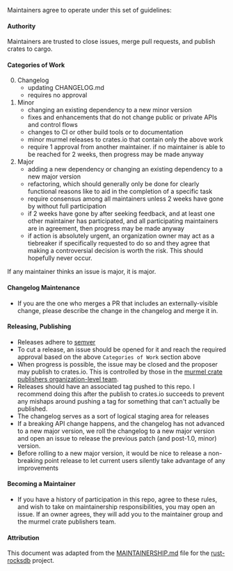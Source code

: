 Maintainers agree to operate under this set of guidelines:

#### Authority

Maintainers are trusted to close issues, merge pull requests, and publish crates to cargo.

#### Categories of Work

0. Changelog
    * updating CHANGELOG.md
    * requires no approval
1. Minor
    * changing an existing dependency to a new minor version
    * fixes and enhancements that do not change public or private APIs and control flows
    * changes to CI or other build tools or to documentation
    * minor murmel releases to crates.io that contain only the above work
    * require 1 approval from another maintainer. if no maintainer is able to be reached for 2 weeks, then progress may be made anyway
2. Major
    * adding a new dependency or changing an existing dependency to a new major version 
    * refactoring, which should generally only be done for clearly functional reasons like to aid in the completion of a specific task
    * require consensus among all maintainers unless 2 weeks have gone by without full participation
    * if 2 weeks have gone by after seeking feedback, and at least one other maintainer has participated, and all participating maintainers are in agreement, then progress may be made anyway
    * if action is absolutely urgent, an organization owner may act as a tiebreaker if specifically requested to do so and they agree that making a controversial decision is worth the risk. This should hopefully never occur.
  
If any maintainer thinks an issue is major, it is major.

#### Changelog Maintenance

* If you are the one who merges a PR that includes an externally-visible change, please describe the change in the changelog and merge it in.

#### Releasing, Publishing

* Releases adhere to [semver](https://semver.org/)
* To cut a release, an issue should be opened for it and reach the required approval based on the above `Categories of Work` section above
* When progress is possible, the issue may be closed and the proposer may publish to crates.io. This is controlled by those in the [murmel crate publishers organization-level team](https://github.com/orgs/rust-bitcoin/teams/murmel-crate-publishers).
* Releases should have an associated tag pushed to this repo. I recommend doing this after the publish to crates.io succeeds to prevent any mishaps around pushing a tag for something that can't actually be published.
* The changelog serves as a sort of logical staging area for releases
* If a breaking API change happens, and the changelog has not advanced to a new major version, we roll the changelog to a new major version and open an issue to release the previous patch (and post-1.0, minor) version.
* Before rolling to a new major version, it would be nice to release a non-breaking point release to let current users silently take advantage of any improvements

#### Becoming a Maintainer

* If you have a history of participation in this repo, agree to these rules, and wish to take on maintainership responsibilities, you may open an issue. If an owner agrees, they will add you to the maintainer group and the murmel crate publishers team.

#### Attribution

This document was adapted from the [MAINTAINERSHIP.md](https://github.com/rust-rocksdb/rust-rocksdb/blob/master/MAINTAINERSHIP.md) 
file for the [rust-rocksdb](https://github.com/rust-rocksdb/rust-rocksdb) project.